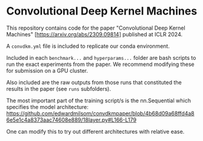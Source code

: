 # Convolutional Deep Kernel Machines
This repository contains code for the paper "Convolutional Deep Kernel Machines" [https://arxiv.org/abs/2309.09814] published at ICLR 2024.

A `convdkm.yml` file is included to replicate our conda environment. 

Included in each `benchmark...` and `hyperparams...` folder are bash scripts to run the exact experiments from the paper. We recommend modifying these for submission on a GPU cluster.

Also included are the raw outputs from those runs that constituted the results in the paper (see `runs` subfolders).

The most important part of the training script/s is the nn.Sequential which specifies the model architecture:
https://github.com/edwardmilsom/convdkmpaper/blob/4b68d09a68ffd4a86e5e1c4a8373aac74608e889/18layer.py#L166-L179

One can modify this to try out different architectures with relative ease.

